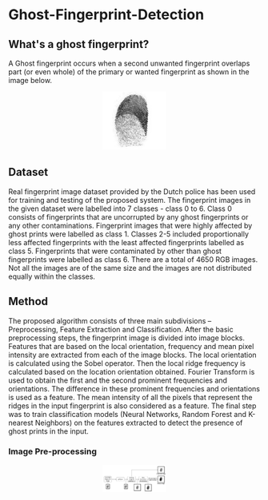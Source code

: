 # Ghost-Fingerprint-Detection

## What's a ghost fingerprint?

A Ghost fingerprint occurs when a second unwanted fingerprint overlaps part (or even whole) of the primary or wanted fingerprint as shown in the image below.

<p align="center">
<img src="https://github.com/aishwaryamuthuvel/Ghost-Fingerprint-Detection/blob/main/Ghost_fingerprint_example.png" width=25% height=25% />
</p>

## Dataset

Real fingerprint image dataset provided by the Dutch police has been used for training and testing of the proposed system. The fingerprint images in the given dataset were labelled into 7 classes - class 0 to 6. Class 0 consists of fingerprints that are uncorrupted by any ghost fingerprints or any other contaminations. Fingerprint images that were highly affected by ghost prints were labelled as class 1. Classes 2-5 included proportionally less affected fingerprints with the least affected fingerprints labelled as class 5. Fingerprints that were contaminated by other than ghost fingerprints were labelled as class 6. There are a total of 4650 RGB images. Not all the images are of the same size and the images are not distributed equally within the classes. 

## Method

The proposed algorithm consists of three main subdivisions – Preprocessing, Feature Extraction and Classification. After the basic preprocessing steps, the fingerprint image is divided into image blocks. Features that are based on the local orientation, frequency and mean pixel intensity are extracted from each of the image blocks. The local orientation is calculated using the Sobel operator. Then the local ridge frequency is calculated based on the location orientation obtained. Fourier Transform is used to obtain the first and the second prominent frequencies and orientations. The difference in these prominent frequencies and orientations is used as a feature. The mean intensity of all the pixels that represent the ridges in the input fingerprint is also considered as a feature. The final step was to train classification models (Neural Networks, Random Forest and K-nearest Neighbors) on the features extracted to detect the presence of ghost prints in the input. 

### Image Pre-processing

<p align="center">
<img src="https://github.com/aishwaryamuthuvel/Ghost-Fingerprint-Detection/blob/main/Preprocessing.png" width=25% height=25% />
</p>





